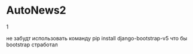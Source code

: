 # AutoNews2
1

не забудт использовать команду pip install django-bootstrap-v5 что бы bootstrap стработал